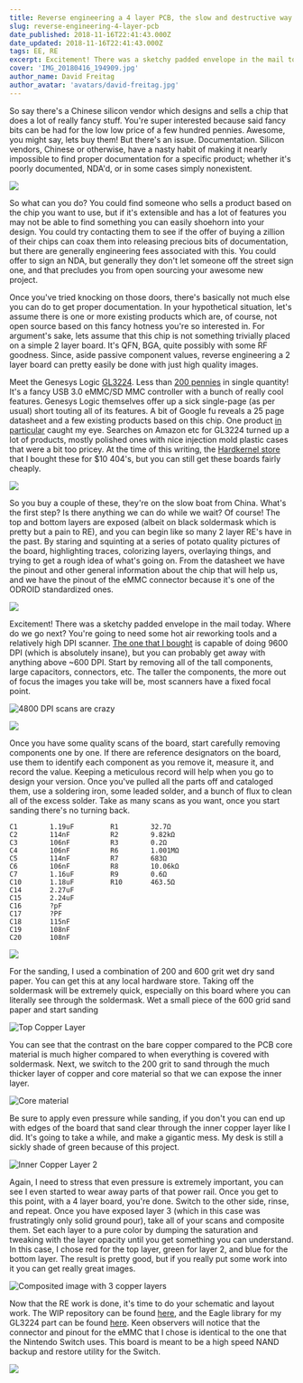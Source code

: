```yaml
---
title: Reverse engineering a 4 layer PCB, the slow and destructive way
slug: reverse-engineering-4-layer-pcb
date_published: 2018-11-16T22:41:43.000Z
date_updated: 2018-11-16T22:41:43.000Z
tags: EE, RE
excerpt: Excitement! There was a sketchy padded envelope in the mail today. Where do we go next?
cover: 'IMG_20180416_194909.jpg'
author_name: David Freitag
author_avatar: 'avatars/david-freitag.jpg'
---
```


So say there's a Chinese silicon vendor which designs and sells a chip that does
a lot of really fancy stuff. You're super interested because said fancy bits can
be had for the low low price of a few hundred pennies. Awesome, you might say,
lets buy them! But there's an issue. Documentation. Silicon vendors, Chinese or
otherwise, have a nasty habit of making it nearly impossible to find proper
documentation for a specific product; whether it's poorly documented, NDA'd, or
in some cases simply nonexistent.

![](take_my_money.png)

So what can you do? You could find someone who sells a product based on the chip
you want to use, but if it's extensible and has a lot of features you may not be
able to find something you can easily shoehorn into your design. You could try
contacting them to see if the offer of buying a zillion of their chips can coax
them into releasing precious bits of documentation, but there are generally
engineering fees associated with this. You could offer to sign an NDA, but
generally they don't let someone off the street sign one, and that precludes you
from open sourcing your awesome new project.

Once you've tried knocking on those doors, there's basically not much else you
can do to get proper documentation. In your hypothetical situation, let's assume
there is one or more existing products which are, of course, not open source
based on this fancy hotness you're so interested in. For argument's sake, lets
assume that this chip is not something trivially placed on a simple 2 layer
board. It's QFN, BGA, quite possibly with some RF goodness. Since, aside passive
component values, reverse engineering a 2 layer board can pretty easily be done
with just high quality images.

Meet the Genesys Logic
[GL3224](http://www.genesyslogic.com/en/product_view.php?show=53). Less than
[200 pennies](https://lcsc.com/product-detail/USB_GENESYS_GL3224-OIY04_GL3224-OIY04_C157357.html)
in single quantity! It's a fancy USB 3.0 eMMC/SD MMC controller with a bunch of
really cool features. Genesys Logic themselves offer up a sick single-page (as
per usual) short touting all of its features. A bit of Google fu reveals a 25
page datasheet and a few existing products based on this chip. One product
[in particular](https://jiffyshop.com.au/SBC/odroid-c1/160-usb30-emmc-module-writer.html)
caught my eye. Searches on Amazon etc for GL3224 turned up a lot of products,
mostly polished ones with nice injection mold plastic cases that were a bit too
pricey. At the time of this writing, the
[Hardkernel store](https://www.hardkernel.com/main/products/prdt_info.php?g_code=G152105300286)
that I bought these for $10 404's, but you can still get these boards fairly
cheaply.

![](odroid_emmc-1.jpg)

So you buy a couple of these, they're on the slow boat from China. What's the
first step? Is there anything we can do while we wait? Of course! The top and
bottom layers are exposed (albeit on black soldermask which is pretty but a pain
to RE), and you can begin like so many 2 layer RE's have in the past. By staring
and squinting at a series of potato quality pictures of the board, highlighting
traces, colorizing layers, overlaying things, and trying to get a rough idea of
what's going on. From the datasheet we have the pinout and other general
information about the chip that will help us, and we have the pinout of the eMMC
connector because it's one of the ODROID standardized ones.

![](odroid_emmc.jpg)

Excitement! There was a sketchy padded envelope in the mail today. Where do we
go next? You're going to need some hot air reworking tools and a relatively high
DPI scanner.
[The one that I bought](https://www.amazon.com/gp/product/B00SQ6CCSS) is capable
of doing 9600 DPI (which is absolutely insane), but you can probably get away
with anything above ~600 DPI. Start by removing all of the tall components,
large capacitors, connectors, etc. The taller the components, the more out of
focus the images you take will be, most scanners have a fixed focal point.

![](emmc_crystal.jpg "4800 DPI scans are crazy")

![](img010_small.jpg)

Once you have some quality scans of the board, start carefully removing
components one by one. If there are reference designators on the board, use them
to identify each component as you remove it, measure it, and record the value.
Keeping a meticulous record will help when you go to design your version. Once
you've pulled all the parts off and cataloged them, use a soldering iron, some
leaded solder, and a bunch of flux to clean all of the excess solder. Take as
many scans as you want, once you start sanding there's no turning back.

    C1        1.19uF         R1        32.7Ω
    C2        114nF          R2        9.82kΩ
    C3        106nF          R3        0.2Ω
    C4        106nF          R6        1.001MΩ
    C5        114nF          R7        683Ω
    C6        106nF          R8        10.06kΩ
    C7        1.16uF         R9        0.6Ω
    C10       1.18uF         R10       463.5Ω
    C14       2.27uF
    C15       2.24uF
    C16       ?pF
    C17       ?PF
    C18       115nF
    C19       108nF
    C20       108nF

![](img011_small.jpg)

For the sanding, I used a combination of 200 and 600 grit wet dry sand paper.
You can get this at any local hardware store. Taking off the soldermask will be
extremely quick, especially on this board where you can literally see through
the soldermask. Wet a small piece of the 600 grid sand paper and start sanding

![](img013_small.jpg "Top Copper Layer")

You can see that the contrast on the bare copper compared to the PCB core
material is much higher compared to when everything is covered with soldermask.
Next, we switch to the 200 grit to sand through the much thicker layer of copper
and core material so that we can expose the inner layer.

![](img015_small.jpg "Core material")

Be sure to apply even pressure while sanding, if you don't you can end up with
edges of the board that sand clear through the inner copper layer like I did.
It's going to take a while, and make a gigantic mess. My desk is still a sickly
shade of green because of this project.

![](img016_small.jpg "Inner Copper Layer 2")

Again, I need to stress that even pressure is extremely important, you can see I
even started to wear away parts of that power rail. Once you get to this point,
with a 4 layer board, you're done. Switch to the other side, rinse, and repeat.
Once you have exposed layer 3 (which in this case was frustratingly only solid
ground pour), take all of your scans and composite them. Set each layer to a
pure color by dumping the saturation and tweaking with the layer opacity until
you get something you can understand. In this case, I chose red for the top
layer, green for layer 2, and blue for the bottom layer. The result is pretty
good, but if you really put some work into it you can get really great images.

![](img013_composite_small.jpg "Composited image with 3 copper layers")

Now that the RE work is done, it's time to do your schematic and layout work.
The WIP repository can be found [here](https://github.com/dvdfreitag/USB3-eMMC),
and the Eagle library for my GL3224 part can be found
[here](https://github.com/dvdfreitag/eagle_libraries). Keen observers will
notice that the connector and pinout for the eMMC that I chose is identical to
the one that the Nintendo Switch uses. This board is meant to be a high speed
NAND backup and restore utility for the Switch.

![](emmc_re.jpg)
